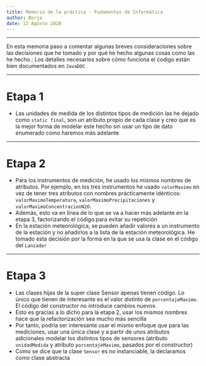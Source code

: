 ```yaml
---
title: Memoria de la práctica - Fudamentos de Informática
author: Borja
date: 12 Agosto 2020
---
```


--------------------------------------------------------------------------------

En esta memoria paso a comentar algunas breves consideraciones sobre las decisiones que he tomado y por qué he hecho algunas cosas como las he hecho.: Los detalles necesarios sobre cómo funciona el ćodigo están bien documentados en `JavaDOC`

--------------------------------------------------------------------------------

# Etapa 1

* Las unidades de medida de los distintos tipos de medición las he dejado como `static final`, son un atributo propio de cada clase y creo que es la mejor forma de modelar este hecho sin usar un tipo de dato enumerado como haremos más adelante

--------------------------------------------------------------------------------

# Etapa 2

* Para los instrumentos de medición, he usado los mismos nombres de atributos. Por ejemplo, en los tres instrumentos he usado `valorMaximo` en vez de tener tres atributos con nombres prácticamente idénticos: `valorMaximoTemperatura`, `valorMaximoPrecipitaciones` y `valorMaximoConcentracionN2O`.
* Además, esto va en línea de lo que se va a hacer más adelante en la etapa 3, factorizando el código para evitar su repetición
* En la estación meteorológica, se pueden añadir valores a un instrumento de la estación y no añadirlos a la lista de la estación meteorológica. He tomado esta decisión por la forma en la que se usa la clase en el código del `Lanzador`

--------------------------------------------------------------------------------

# Etapa 3

* Las clases hijas de la super clase Sensor apenas tienen código. Lo único que tienen de interesante es el valor distinto de `porcentajeMaximo`. El código del constructor no introduce cambios nuevos
* Esto es gracias a lo dicho para la etapa 2, usar los mismos nombres hace que la refactorización sea mucho más sencilla
* Por tanto, podría ser interesante usar el mismo enfoque que para las mediciones, usar una única clase y a partir de unos atributos adicionales modelar los distintos tipos de sensores (atributo `unidadMedida` y atributo `porcentajeMaximo`, pasados por el constructor)
* Como se dice que la clase `Sensor` es no instanciable, la declaramos como clase abstracta
